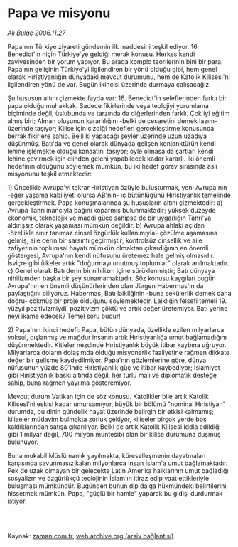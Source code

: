 # Papa ve misyonu

*Ali Bulaç 2006.11.27*

<td class="columnist-detail">
<p>Papa'nın Türkiye ziyareti gündemin ilk maddesini teşkil ediyor. 16. Benedict'in niçin Türkiye'ye geldiği merak konusu. Herkes kendi zaviyesinden bir yorum yapıyor. Bu arada komplo teorilerinin bini bir para. Papa'nın gelişinin Türkiye'yi ilgilendiren bir yönü olduğu gibi, hem genel olarak Hıristiyanlığın dünyadaki mevcut durumunu, hem de Katolik Kilisesi'ni ilgilendiren yönü de var. Bugün ikincisi üzerinde durmaya çalışacağız.</p>
<p>
<div id="haberMetinDiv">
<p>Şu hususun altını çizmekte fayda var: 16. Benedict'in seleflerinden farklı bir papa olduğu muhakkak. Sadece fikirlerinde veya teolojiyi yorumlama biçiminde değil, üslubunda ve tarzında da diğerlerinden farklı. Çok iyi eğitim almış biri; Alman oluşunun kararlılığını -belki de cesaretini demek lazım- üzerinde taşıyor; Kilise için çizdiği hedefleri gerçekleştirme konusunda berrak fikirlere sahip. Belli ki yapacağı şeyler üzerinde uzun uzadıya düşünmüş. Batı'da ve genel olarak dünyada gelişen konjonktürün kendi lehine işlemekte olduğu kanaatini taşıyor; öyle olmasa da şartları kendi lehine çevirmek için elinden geleni yapabilecek kadar kararlı. İki önemli hedefinin olduğunu söylemek mümkün, bu iki hedef görev sırasında asli misyonunu teşkil etmektedir: 
<p>1) Öncelikle Avrupa'yı tekrar Hıristiyan özüyle buluşturmak, yeni Avrupa'nın -eğer yaşama kabiliyeti olursa AB'nin- iç bütünlüğünü Hıristiyanlık temelinde gerçekleştirmek. Papa konuşmalarında şu hususların altını çizmektedir: a) Avrupa Tanrı inancıyla bağını koparmış bulunmaktadır; yüksek düzeyde ekonomik, teknolojik ve maddi güce sahipse de bir uygarlığın Tanrı'ya aldırışsız olarak yaşaması mümkün değildir. b) Avrupa ahlaki açıdan -özellikle sınır tanımaz cinsel özgürlük kullanımıyla- çözülme aşamasına gelmiş, aile derin bir sarsıntı geçirmiştir; kontrolsüz cinsellik ve aile zafiyetinin toplumsal hayatı mümkün olmaktan çıkardığının en önemli göstergesi, Avrupa'nın kendi nüfusunu üretemez hale gelmiş olmasıdır. İsviçre gibi ülkeler artık "doğurmayı unutmuş toplumlar" olarak anılmaktadır. c) Genel olarak Batı derin bir nihilizm içine sürüklenmiştir; Batı dünyaya nihilizmden başka bir şey sunamamaktadır. Söz konusu kaygıları bugün Avrupa'nın en önemli düşünürlerinden olan Jürgen Habermas'ın da paylaştığını biliyoruz. Habermas, Batı laikliğinin -buna sekülerlik demek daha doğru- çökmüş bir proje olduğunu söylemektedir. Laikliğin felsefi temeli 19. yüzyıl pozitivizmiydi, pozitivizm çöktü ve artık değer üretemiyor. Batı yerine neyi ikame edecek? Temel soru budur! 
<p>2) Papa'nın ikinci hedefi: Papa, bütün dünyada, özellikle ezilen milyarlarca yoksul, dışlanmış ve mağdur insanın artık Hıristiyanlığa umut bağlamadığını düşünmektedir. Kitleler nezdinde Hıristiyanlık büyük itibar kaybına uğruyor. Milyarlarca doların dolaşımda olduğu misyonerlik faaliyetine rağmen dikkate değer bir gelişme kaydedilmiyor. Papa'nın gözlemlerine göre, dünya nüfusunun yüzde 80'inde Hıristiyanlık güç ve itibar kaybediyor; İslamiyet gibi Hıristiyanlık baskı altında değil, her türlü mali ve diplomatik desteğe sahip, buna rağmen yayılma gösteremiyor. 
<p>Mevcut durum Vatikan için de söz konusu. Katolikler bile artık Katolik Kilisesi'ni eskisi kadar umursamıyor, büyük bir bölümü "nominal Hıristiyan" durumda, bu dinin gündelik hayat üzerinde belirgin bir etkisi kalmamış; kiliseler müdavim bulmakta zorluk çekiyor, kiliseler birçok yerde boş kaldıklarından satışa çıkarılıyor. Belki de artık Katolik Kilisesi iddia edildiği gibi 1 milyar değil, 700 milyon müntesibi olan bir kilise durumuna düşmüş bulunuyor. 
<p>Buna mukabil Müslümanlık yayılmakta, küreselleşmenin dayatmaları karşısında savunmasız kalan milyonlarca insan İslam'a umut bağlamaktadır. Pek de uzak olmayan bir gelecekte Latin Amerika halklarının umut bağladığı sosyalizm ve özgürlükçü teolojinin İslam'ın itiraz edip vaat ettikleriyle buluşması mümkündür. Bugünden bunun dip dalga hükmündeki belirtilerini hissetmek mümkün. Papa, "güçlü bir hamle" yaparak bu gidişi durdurmak istiyor. </p></p></p></p></p></div>
</p>


<p><br>
		 </br></p></td>

Kaynak: [zaman.com.tr](http://zaman.com.tr/yazar.do?yazino=461563), [web.archive.org (arşiv bağlantısı)](http://web.archive.org/web/20120315030156/http://www.zaman.com.tr/yazar.do?yazino=461563)
